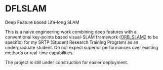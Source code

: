 # DFLSLAM

Deep Feature based Life-long SLAM

This is a naive engineering work combining deep features with a conventional key-points based visual-SLAM framework ([ORB_SLAM2](https://github.com/raulmur/ORB_SLAM2) to be specific) for my SRTP (Student Research Training Program) as an undergraduate student. Do not expect superior performances over existing methods or real-time capabilities.

The project is still under construction for easier deployment.
